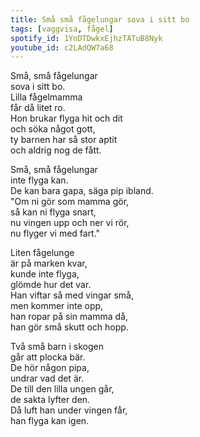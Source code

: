 ```yaml
---
title: Små små fågelungar sova i sitt bo
tags: [vaggvisa, fågel]
spotify_id: 1YnDTDwkxEjhzTATuB8Nyk
youtube_id: c2LAdQW7a68
---
```


Små, små fågelungar  
sova i sitt bo.  
Lilla fågelmamma  
får då litet ro.  
Hon brukar flyga hit och dit  
och söka något gott,  
ty barnen har så stor aptit  
och aldrig nog de fått.

Små, små fågelungar  
inte flyga kan.  
De kan bara gapa, 
säga pip ibland.  
"Om ni gör som mamma gör,  
så kan ni flyga snart,  
nu vingen upp och ner vi rör,  
nu flyger vi med fart."

Liten fågelunge  
är på marken kvar,  
kunde inte flyga,  
glömde hur det var.  
Han viftar så med vingar små,  
men kommer inte opp,  
han ropar på sin mamma då,  
han gör små skutt och hopp.

Två små barn i skogen  
går att plocka bär.  
De hör någon pipa,  
undrar vad det är.  
De till den lilla ungen går,  
de sakta lyfter den.  
Då luft han under vingen får,  
han flyga kan igen.


